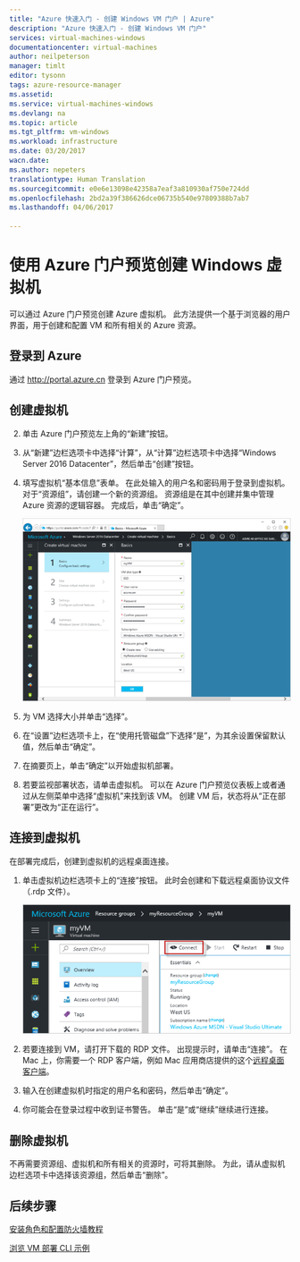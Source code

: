 ```yaml
---
title: "Azure 快速入门 - 创建 Windows VM 门户 | Azure"
description: "Azure 快速入门 - 创建 Windows VM 门户"
services: virtual-machines-windows
documentationcenter: virtual-machines
author: neilpeterson
manager: timlt
editor: tysonn
tags: azure-resource-manager
ms.assetid: 
ms.service: virtual-machines-windows
ms.devlang: na
ms.topic: article
ms.tgt_pltfrm: vm-windows
ms.workload: infrastructure
ms.date: 03/20/2017
wacn.date: 
ms.author: nepeters
translationtype: Human Translation
ms.sourcegitcommit: e0e6e13098e42358a7eaf3a810930af750e724dd
ms.openlocfilehash: 2bd2a39f386626dce06735b540e97809388b7ab7
ms.lasthandoff: 04/06/2017

---
```


# <a name="create-a-windows-virtual-machine-with-the-azure-portal-preview"></a>使用 Azure 门户预览创建 Windows 虚拟机

可以通过 Azure 门户预览创建 Azure 虚拟机。 此方法提供一个基于浏览器的用户界面，用于创建和配置 VM 和所有相关的 Azure 资源。

## <a name="log-in-to-azure"></a>登录到 Azure 

通过 http://portal.azure.cn 登录到 Azure 门户预览。

## <a name="create-virtual-machine"></a>创建虚拟机

2. 单击 Azure 门户预览左上角的“新建”按钮。

3. 从“新建”边栏选项卡中选择“计算”，从“计算”边栏选项卡中选择“Windows Server 2016 Datacenter”，然后单击“创建”按钮。

4. 填写虚拟机“基本信息”表单。 在此处输入的用户名和密码用于登录到虚拟机。 对于“资源组”，请创建一个新的资源组。 资源组是在其中创建并集中管理 Azure 资源的逻辑容器。 完成后，单击“确定”。

    ![在门户边栏选项卡中输入 VM 的基本信息](../media/virtual-machine-quick-start/create-windows-vm-portal-basic-blade.png)  

5. 为 VM 选择大小并单击“选择”。 

6. 在“设置”边栏选项卡上，在“使用托管磁盘”下选择“是”，为其余设置保留默认值，然后单击“确定”。

7. 在摘要页上，单击“确定”以开始虚拟机部署。

8. 若要监视部署状态，请单击虚拟机。 可以在 Azure 门户预览仪表板上或者通过从左侧菜单中选择“虚拟机”来找到该 VM。 创建 VM 后，状态将从“正在部署”更改为“正在运行”。

## <a name="connect-to-virtual-machine"></a>连接到虚拟机

在部署完成后，创建到虚拟机的远程桌面连接。

1. 单击虚拟机边栏选项卡上的“连接”按钮。 此时会创建和下载远程桌面协议文件（.rdp 文件）。

    ![门户 9](../media/virtual-machine-quick-start/portal-quick-start-9.png) 

2. 若要连接到 VM，请打开下载的 RDP 文件。 出现提示时，请单击“连接”。 在 Mac 上，你需要一个 RDP 客户端，例如 Mac 应用商店提供的这个[远程桌面客户端](https://itunes.apple.com/us/app/microsoft-remote-desktop/id715768417?mt=12)。

3. 输入在创建虚拟机时指定的用户名和密码，然后单击“确定”。

4. 你可能会在登录过程中收到证书警告。 单击“是”或“继续”继续进行连接。

## <a name="delete-virtual-machine"></a>删除虚拟机

不再需要资源组、虚拟机和所有相关的资源时，可将其删除。 为此，请从虚拟机边栏选项卡中选择该资源组，然后单击“删除”。

## <a name="next-steps"></a>后续步骤

[安装角色和配置防火墙教程](hero-role.md?toc=%2fazure%2fvirtual-machines%2fwindows%2ftoc.json)

[浏览 VM 部署 CLI 示例](cli-samples.md?toc=%2fazure%2fvirtual-machines%2fwindows%2ftoc.json)
